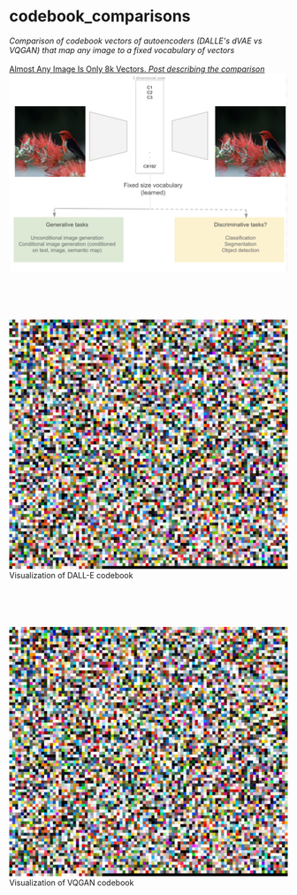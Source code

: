 # codebook_comparisons
_Comparison of codebook vectors of autoencoders (DALLE's dVAE vs VQGAN) that map any image to a fixed vocabulary of vectors_
<br/>
<br/>
[Almost Any Image Is Only 8k Vectors. _Post describing the comparison_](https://towardsdatascience.com/almost-any-image-is-only-8k-vectors-c68c1b1aa6d2)
<br/>
 <img src="article_title.png" width="600">
<br/>
<br/>
<br/>
<br/>
<br/>
<br/>
 <img src="dalle_cb.png" width="600">
 <br/>
 Visualization of DALL-E codebook
<br/>
<br/>
 <br/>
 <br/>
 <br/>
 <br/>
 <img src="dalle_cb.png" width="600">
 <br/>
 Visualization of VQGAN codebook
